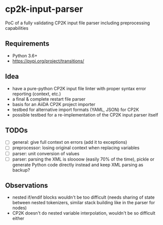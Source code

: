# cp2k-input-parser

PoC of a fully validating CP2K input file parser including preprocessing capabilities

## Requirements

* Python 3.6+
* https://pypi.org/project/transitions/

## Idea

* have a pure-python CP2K input file linter with proper syntax error reporting (context, etc.)
* a final & complete restart file parser
* basis for an AiiDA CP2K project importer
* testbed for alternative import formats (YAML, JSON) for CP2K
* possible testbed for a re-implementation of the CP2K input parser itself

## TODOs

* [ ] general: give full context on errors (add it to exceptions)
* [ ] preprocessor: losing original context when replacing variables
* [ ] parser: unit conversion of values
* [ ] parser: parsing the XML is sloooow (easily 70% of the time), pickle or generate Python code directly instead and keep XML parsing as backup?

## Observations

* nested if/endif blocks wouldn't be too difficult (needs sharing of state between nested tokenizers, similar stack building like in the parser for nodes)
* CP2K doesn't do nested variable interpolation, wouldn't be so difficult either
